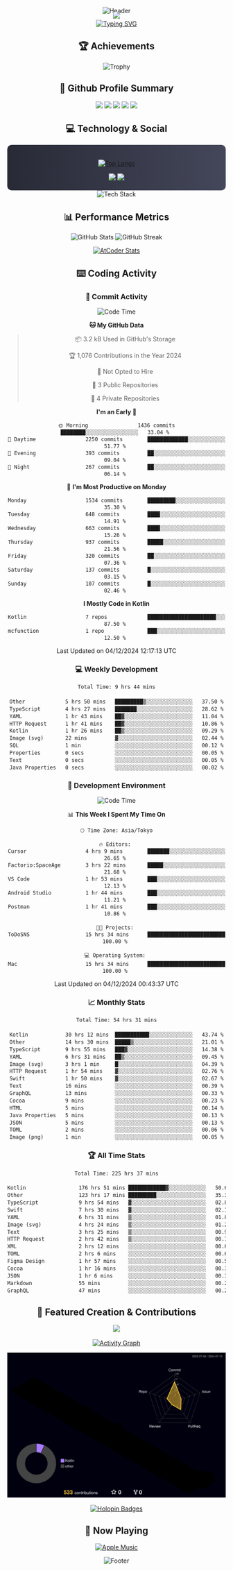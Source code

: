 <div align="center">
  
![Header](https://capsule-render.vercel.app/api?type=waving&color=gradient&customColorList=12&height=300&section=header&text=Welcome%20to%20Batapii's%20Universe&fontSize=50&animation=fadeIn&fontAlignY=40&desc=Android%20Developer%20|%20Kotlin%20LOVE%20)

<div style="margin-top: -20px;">
  <img src="https://readme-typing-svg.herokuapp.com/?lines=Crafting+Android+Experiences;Building+Tomorrow's+Apps+Today;Always+Learning,+Always+Growing&font=Fira%20Code&center=true&width=440&height=45&color=f75c7e&vCenter=true&size=22&pause=1000">
</div>

<a href="https://git.io/typing-svg">
  <img src="https://readme-typing-svg.demolab.com?font=Fira+Code&weight=600&size=28&duration=4000&pause=1000&center=true&vCenter=true&width=800&lines=Hey+there!+I'm+Batapii+%F0%9F%91%8B;Android+Developer+from+Japan+%F0%9F%87%AF%F0%9F%87%B5" alt="Typing SVG" />
</a>

## 🏆 Achievements

![Trophy](https://github-profile-trophy.vercel.app/?username=batapii&theme=onestar&no-frame=true&no-bg=true&column=8&rank=SSS,SS,S,AAA,AA,A,B,C&margin-w=10&margin-h=10)

## 🎯 Github Profile Summary

<div align="center">
  <img src="http://github-profile-summary-cards.vercel.app/api/cards/profile-details?username=batapii&theme=radical" />
  <img src="http://github-profile-summary-cards.vercel.app/api/cards/repos-per-language?username=batapii&theme=radical" />
  <img src="http://github-profile-summary-cards.vercel.app/api/cards/most-commit-language?username=batapii&theme=radical" />
  <img src="http://github-profile-summary-cards.vercel.app/api/cards/stats?username=batapii&theme=radical" />
  <img src="http://github-profile-summary-cards.vercel.app/api/cards/productive-time?username=batapii&theme=radical" />
</div>

## 💻 Technology & Social

<div align="center" style="background: linear-gradient(to right, #282A36, #44475A); padding: 20px; border-radius: 10px;">

[![Top Langs](https://github-readme-stats.vercel.app/api/top-langs/?username=batapii
)](https://github.com/anuraghazra/github-readme-stats)

<div style="margin-top: 15px">
<a href="https://github.com/batapii"><img src="https://img.shields.io/github/followers/batapii?style=for-the-badge&logo=github&label=Follow&color=ff6e96&labelColor=282A36"/></a>
<a href="https://twitter.com/batapii3939"><img src="https://img.shields.io/twitter/follow/batapii?style=for-the-badge&logo=twitter&color=1DA1F2&labelColor=282A36&label= Twitter"/></a>
</div>

</div>

<div align="center">
<img src="https://github-readme-tech-stack.vercel.app/api/cards?title=Tech+Stack&align=center&titleAlign=center&fontSize=20&lineHeight=10&lineCount=4&theme=github_dark&width=800&bg=%230D1117&badge=%23161B22&border=%2321262D&titleColor=%2358A6FF&line1=kotlin%2Ckotlin%2C0095D5%3Bandroid%2Candroid%2C00ff00%3Bjetpackcompose%2Cjetpack%2C4285F4%3B&line2=swift%2Cswift%2CFA7343%3Bfirebase%2Cfirebase%2CFFCA28%3Bgithub%2Cgithub%2C181717%3B&line3=typescript%2Ctypescript%2C3178C6%3Bgraphql%2Cgraphql%2CE10098%3Bsupabase%2Csupabase%2C3FCF8E%3B&line4=gradle%2Cgradle%2C02303A%3Bgitkraken%2Cgitkraken%2C179287%3Bpostman%2Cpostman%2CFF6C37%3B" alt="Tech Stack" />
</div>



## 📊 Performance Metrics

<div align="center">

![GitHub Stats](https://github-readme-stats.vercel.app/api?username=batapii&show_icons=true&theme=radical&hide_border=true&bg_color=0D1117)
![GitHub Streak](https://github-readme-streak-stats.herokuapp.com/?user=batapii&theme=radical&hide_border=true&background=0D1117)

[![AtCoder Stats](https://atcoder-readme-stats.vercel.app/stats/batapii3939?theme=dark&show_history=5&width=495)](https://github.com/iwbc-mzk/atcoder-readme-stats)

</div>

## ⌨️ Coding Activity

### 🌟 Commit Activity
<!--START_SECTION:commit-stats-->
![Code Time](http://img.shields.io/badge/Code%20Time-350%20hrs%2058%20mins-blue)

**🐱 My GitHub Data** 

> 📦 3.2 kB Used in GitHub's Storage 
 > 
> 🏆 1,076 Contributions in the Year 2024
 > 
> 🚫 Not Opted to Hire
 > 
> 📜 3 Public Repositories 
 > 
> 🔑 4 Private Repositories 
 > 
**I'm an Early 🐤** 

```text
🌞 Morning                1436 commits        ████████░░░░░░░░░░░░░░░░░   33.04 % 
🌆 Daytime                2250 commits        █████████████░░░░░░░░░░░░   51.77 % 
🌃 Evening                393 commits         ██░░░░░░░░░░░░░░░░░░░░░░░   09.04 % 
🌙 Night                  267 commits         ██░░░░░░░░░░░░░░░░░░░░░░░   06.14 % 
```
📅 **I'm Most Productive on Monday** 

```text
Monday                   1534 commits        █████████░░░░░░░░░░░░░░░░   35.30 % 
Tuesday                  648 commits         ████░░░░░░░░░░░░░░░░░░░░░   14.91 % 
Wednesday                663 commits         ████░░░░░░░░░░░░░░░░░░░░░   15.26 % 
Thursday                 937 commits         █████░░░░░░░░░░░░░░░░░░░░   21.56 % 
Friday                   320 commits         ██░░░░░░░░░░░░░░░░░░░░░░░   07.36 % 
Saturday                 137 commits         █░░░░░░░░░░░░░░░░░░░░░░░░   03.15 % 
Sunday                   107 commits         █░░░░░░░░░░░░░░░░░░░░░░░░   02.46 % 
```


**I Mostly Code in Kotlin** 

```text
Kotlin                   7 repos             ██████████████████████░░░   87.50 % 
mcfunction               1 repo              ███░░░░░░░░░░░░░░░░░░░░░░   12.50 % 
```




 Last Updated on 04/12/2024 12:17:13 UTC
<!--END_SECTION:commit-stats-->

### 💻 Weekly Development
<!--START_SECTION:wakatime-->

```txt
Total Time: 9 hrs 44 mins

Other             5 hrs 50 mins   █████████▒░░░░░░░░░░░░░░░   37.50 %
TypeScript        4 hrs 27 mins   ███████░░░░░░░░░░░░░░░░░░   28.62 %
YAML              1 hr 43 mins    ██▓░░░░░░░░░░░░░░░░░░░░░░   11.04 %
HTTP Request      1 hr 41 mins    ██▓░░░░░░░░░░░░░░░░░░░░░░   10.86 %
Kotlin            1 hr 26 mins    ██▒░░░░░░░░░░░░░░░░░░░░░░   09.29 %
Image (svg)       22 mins         ▓░░░░░░░░░░░░░░░░░░░░░░░░   02.44 %
SQL               1 min           ░░░░░░░░░░░░░░░░░░░░░░░░░   00.12 %
Properties        0 secs          ░░░░░░░░░░░░░░░░░░░░░░░░░   00.05 %
Text              0 secs          ░░░░░░░░░░░░░░░░░░░░░░░░░   00.05 %
Java Properties   0 secs          ░░░░░░░░░░░░░░░░░░░░░░░░░   00.02 %
```

<!--END_SECTION:wakatime-->

### 🔨 Development Environment
<!--START_SECTION:dev-stats-->
![Code Time](http://img.shields.io/badge/Code%20Time-349%20hrs%201%20min-blue)

📊 **This Week I Spent My Time On** 

```text
🕑︎ Time Zone: Asia/Tokyo

🔥 Editors: 
Cursor                   4 hrs 9 mins        ███████░░░░░░░░░░░░░░░░░░   26.65 % 
Factorio:SpaceAge        3 hrs 22 mins       █████░░░░░░░░░░░░░░░░░░░░   21.68 % 
VS Code                  1 hr 53 mins        ███░░░░░░░░░░░░░░░░░░░░░░   12.13 % 
Android Studio           1 hr 44 mins        ███░░░░░░░░░░░░░░░░░░░░░░   11.21 % 
Postman                  1 hr 41 mins        ███░░░░░░░░░░░░░░░░░░░░░░   10.86 % 

🐱‍💻 Projects: 
ToDoSNS                  15 hrs 34 mins      █████████████████████████   100.00 % 

💻 Operating System: 
Mac                      15 hrs 34 mins      █████████████████████████   100.00 % 
```


 Last Updated on 04/12/2024 00:43:37 UTC
<!--END_SECTION:dev-stats-->

### 📈 Monthly Stats
<!--START_SECTION:wakamonth-->

```txt
Total Time: 54 hrs 31 mins

Kotlin            30 hrs 12 mins  ███████████░░░░░░░░░░░░░░   43.74 %
Other             14 hrs 30 mins  █████▒░░░░░░░░░░░░░░░░░░░   21.01 %
TypeScript        9 hrs 55 mins   ███▓░░░░░░░░░░░░░░░░░░░░░   14.38 %
YAML              6 hrs 31 mins   ██▒░░░░░░░░░░░░░░░░░░░░░░   09.45 %
Image (svg)       3 hrs 1 min     █░░░░░░░░░░░░░░░░░░░░░░░░   04.39 %
HTTP Request      1 hr 54 mins    ▓░░░░░░░░░░░░░░░░░░░░░░░░   02.76 %
Swift             1 hr 50 mins    ▓░░░░░░░░░░░░░░░░░░░░░░░░   02.67 %
Text              16 mins         ░░░░░░░░░░░░░░░░░░░░░░░░░   00.39 %
GraphQL           13 mins         ░░░░░░░░░░░░░░░░░░░░░░░░░   00.33 %
Cocoa             9 mins          ░░░░░░░░░░░░░░░░░░░░░░░░░   00.23 %
HTML              5 mins          ░░░░░░░░░░░░░░░░░░░░░░░░░   00.14 %
Java Properties   5 mins          ░░░░░░░░░░░░░░░░░░░░░░░░░   00.13 %
JSON              5 mins          ░░░░░░░░░░░░░░░░░░░░░░░░░   00.13 %
TOML              2 mins          ░░░░░░░░░░░░░░░░░░░░░░░░░   00.06 %
Image (png)       1 min           ░░░░░░░░░░░░░░░░░░░░░░░░░   00.05 %
```

<!--END_SECTION:wakamonth-->

### 🏆 All Time Stats
<!--START_SECTION:wakaalltime-->

```txt
Total Time: 225 hrs 37 mins

Kotlin                 176 hrs 51 mins ████████████▓░░░░░░░░░░░░   50.69 %
Other                  123 hrs 17 mins █████████░░░░░░░░░░░░░░░░   35.34 %
TypeScript             9 hrs 54 mins   ▓░░░░░░░░░░░░░░░░░░░░░░░░   02.84 %
Swift                  7 hrs 30 mins   ▓░░░░░░░░░░░░░░░░░░░░░░░░   02.15 %
YAML                   6 hrs 31 mins   ▒░░░░░░░░░░░░░░░░░░░░░░░░   01.87 %
Image (svg)            4 hrs 24 mins   ▒░░░░░░░░░░░░░░░░░░░░░░░░   01.26 %
Text                   3 hrs 25 mins   ▒░░░░░░░░░░░░░░░░░░░░░░░░   00.98 %
HTTP Request           2 hrs 42 mins   ▒░░░░░░░░░░░░░░░░░░░░░░░░   00.78 %
XML                    2 hrs 12 mins   ░░░░░░░░░░░░░░░░░░░░░░░░░   00.63 %
TOML                   2 hrs 6 mins    ░░░░░░░░░░░░░░░░░░░░░░░░░   00.61 %
Figma Design           1 hr 57 mins    ░░░░░░░░░░░░░░░░░░░░░░░░░   00.56 %
Cocoa                  1 hr 16 mins    ░░░░░░░░░░░░░░░░░░░░░░░░░   00.37 %
JSON                   1 hr 6 mins     ░░░░░░░░░░░░░░░░░░░░░░░░░   00.32 %
Markdown               55 mins         ░░░░░░░░░░░░░░░░░░░░░░░░░   00.26 %
GraphQL                47 mins         ░░░░░░░░░░░░░░░░░░░░░░░░░   00.22 %
```

<!--END_SECTION:wakaalltime-->


## 🌟 Featured Creation & Contributions

<div align="center">
  <a href="https://github.com/batapii/ToDoSNS">
    <img src="https://github-readme-stats.vercel.app/api/pin/?username=batapii&repo=ToDoSNS&theme=radical&hide_border=true&bg_color=0D1117" />
  </a>

[![Activity Graph](https://github-readme-activity-graph.vercel.app/graph?username=batapii&custom_title=Contribution%20Graph&hide_border=true&theme=radical&bg_color=0D1117)](https://github.com/ashutosh00710/github-readme-activity-graph)

![3D Contrib](./profile-3d-contrib/profile-night-rainbow.svg)

[![Holopin Badges](https://holopin.me/batapii)](https://holopin.io/@batapii)

</div>

## 🎵 Now Playing

<div align="center">
  
[![Apple Music](https://music-profile.rayriffy.com/theme/dark.svg?uid=001005.6598667d2ffd4a10a4f429edd0ba24c4.1156)](https://github.com/rayriffy/apple-music-github-profile)

</div>

![Footer](https://capsule-render.vercel.app/api?type=waving&color=gradient&customColorList=12&height=100&section=footer)

</div>
